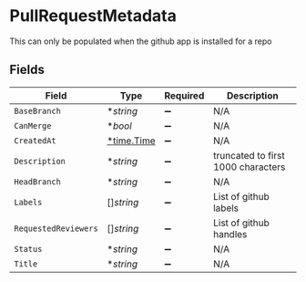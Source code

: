 # PullRequestMetadata

This can only be populated when the github app is installed for a repo


## Fields

| Field                                      | Type                                       | Required                                   | Description                                |
| ------------------------------------------ | ------------------------------------------ | ------------------------------------------ | ------------------------------------------ |
| `BaseBranch`                               | **string*                                  | :heavy_minus_sign:                         | N/A                                        |
| `CanMerge`                                 | **bool*                                    | :heavy_minus_sign:                         | N/A                                        |
| `CreatedAt`                                | [*time.Time](https://pkg.go.dev/time#Time) | :heavy_minus_sign:                         | N/A                                        |
| `Description`                              | **string*                                  | :heavy_minus_sign:                         | truncated to first 1000 characters         |
| `HeadBranch`                               | **string*                                  | :heavy_minus_sign:                         | N/A                                        |
| `Labels`                                   | []*string*                                 | :heavy_minus_sign:                         | List of github labels                      |
| `RequestedReviewers`                       | []*string*                                 | :heavy_minus_sign:                         | List of github handles                     |
| `Status`                                   | **string*                                  | :heavy_minus_sign:                         | N/A                                        |
| `Title`                                    | **string*                                  | :heavy_minus_sign:                         | N/A                                        |